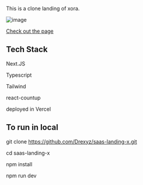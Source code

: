 
This is a clone landing of xora.

![image](https://github.com/user-attachments/assets/78bfc1f7-9013-4330-8815-5327eb9f4fef)

[Check out the page](https://saas-landing-x.vercel.app/)

## Tech Stack

Next.JS

Typescript

Tailwind

react-countup

deployed in Vercel

## To run in local

git clone https://github.com/Drexyz/saas-landing-x.git

cd saas-landing-x

npm install

npm run dev
